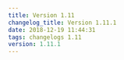 ```yaml
---
title: Version 1.11
changelog_title: Version 1.11.1
date: 2018-12-19 11:44:31 
tags: changelogs 1.11
version: 1.11.1
---
```

<script src="https://gist.github.com/spinnaker-release/5cbb402297feb85f82482a73e9428967.js"/>
